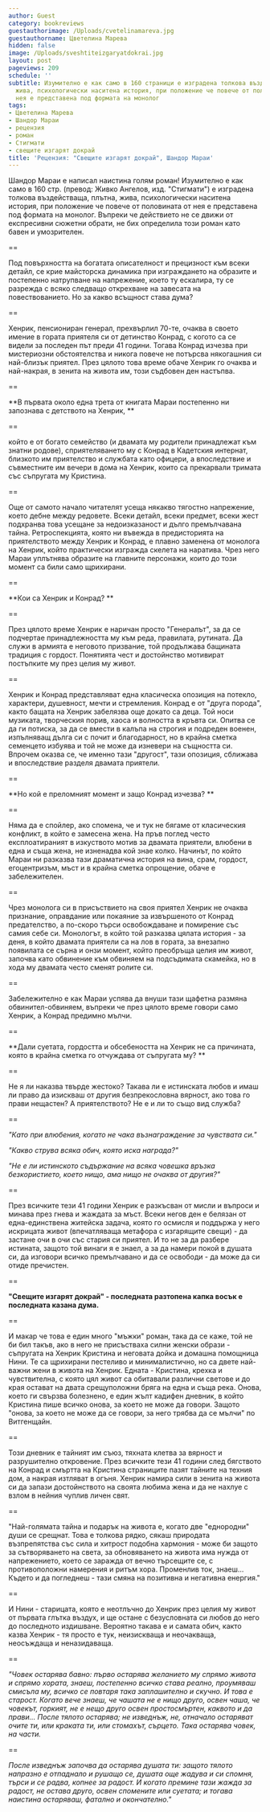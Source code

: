 ```yaml
---
author: Guest
category: bookreviews
guestauthorimage: /Uploads/cvetelinamareva.jpg
guestauthorname: Цветелина Марева
hidden: false
image: /Uploads/sveshtiteizgaryatdokrai.jpg
layout: post
pageviews: 209
schedule: ''
subtitle: Изумително е как само в 160 страници е изградена толкова въздействаща, плътна,
  жива, психологически наситена история, при положение че повече от половината от
  нея е представена под формата на монолог
tags:
- Цветелина Марева
- Шандор Мараи
- рецензия
- роман
- Стигмати
- свещите изгарят докрай
title: 'Рецензия: "Свещите изгарят докрай", Шандор Мараи'
---
```


Шандор Мараи е написал наистина голям роман! Изумително е как само в 160 стр. (превод: Живко Ангелов, изд. "Стигмати") е изградена толкова въздействаща, плътна, жива, психологически наситена история, при положение че повече от половината от нея е представена под формата на монолог. Въпреки че действието не се движи от експресивни сюжетни обрати, не бих определила този роман като бавен и умозрителен.

\==

Под повърхността на богатата описателност и прецизност към всеки детайл, се крие майсторска динамика при изграждането на образите и постепенно натрупване на напрежение, което ту ескалира, ту се разрежда с всяко следващо открехване на завесата на повествованието. Но за какво всъщност става дума?

\==

Хенрик, пенсиониран генерал, прехвърлил 70-те, очаква в своето имение в гората приятеля си от детинство Конрад, с когото са се видели за последен път преди 41 години. Тогава Конрад изчезва при мистериозни обстоятелства и никога повече не потърсва някогашния си най-близък приятел. През цялото това време обаче Хенрик го очаква и най-накрая, в зенита на живота им, този съдбовен ден настъпва.

\==

**В първата около една трета от книгата Мараи постепенно ни запознава с детството на Хенрик, **

\==

който е от богато семейство (и двамата му родители принадлежат към знатни родове), сприятеляването му с Конрад в Кадетския интернат, близкото им приятелство и службата като офицери, а впоследствие и съвместните им вечери в дома на Хенрик, които са прекарвали тримата със съпругата му Кристина.

\==

Още от самото начало читателят усеща някакво тягостно напрежение, което дебне между редовете. Всеки детайл, всеки предмет, всеки жест подхранва това усещане за недоизказаност и дълго премълчавана тайна. Ретроспекцията, която ни въвежда в предисторията на приятелството между Хенрик и Конрад, е плавно заменена от монолога на Хенрик, който практически изгражда скелета на наратива. Чрез него Мараи уплътнява образите на главните персонажи, които до този момент са били само щрихирани.

\==

**Кои са Хенрик и Конрад? **

\==

През цялото време Хенрик е наричан просто "Генералът", за да се подчертае принадлежността му към реда, правилата, рутината. Да служи в армията е неговото призвание, той продължава бащината традиция с гордост. Понятията чест и достойнство мотивират постъпките му през целия му живот. 

\==

Хенрик и Конрад представляват една класическа опозиция на потекло, характери, душевност, мечти и стремления. Конрад е от "друга порода", както бащата на Хенрик забелязва още докато са деца. Той носи музиката, творческия порив, хаоса и волността в кръвта си. Опитва се да ги потиска, за да се вмести в калъпа на строгия и подреден военен, изпълняващ дълга си с почит и благодарност, но в крайна сметка семенцето избуява и той не може да изневери на същността си. Впрочем оказва се, че именно тази "другост", тази опозиция, сближава и впоследствие разделя двамата приятели.

\==

**Но кой е преломният момент и защо Конрад изчезва? **

\==

Няма да е спойлер, ако спомена, че и тук не бягаме от класическия конфликт, в който е замесена жена. На пръв поглед често експлоатираният в изкуството мотив за двамата приятели, влюбени в една и съща жена, не изненадва кой знае колко. Начинът, по който Мараи ни разказва тази драматична история на вина, срам, гордост, егоцентризъм, мъст и в крайна сметка опрощение, обаче е забележителен.

\==

Чрез монолога си в присъствието на своя приятел Хенрик не очаква признание, оправдание или покаяние за извършеното от Конрад предателство, а по-скоро търси освобождаване и помирение със самия себе си. Монологът, в който той разказва цялата история - за деня, в който двамата приятели са на лов в гората, за внезапно появилата се сърна и онзи момент, който преобръща целия им живот, започва като обвинение към обвиняем на подсъдимата скамейка, но в хода му двамата често сменят ролите си.

\==

Забележително е как Мараи успява да внуши тази щафетна размяна обвинител-обвиняем, въпреки че през цялото време говори само Хенрик, а Конрад предимно мълчи.

\==

**Дали суетата, гордостта и обсебеността на Хенрик не са причината, която в крайна сметка го отчуждава от съпругата му? **

\==

Не я ли наказва твърде жестоко? Такава ли е истинската любов и имаш ли право да изискваш от другия безпрекословна вярност, ако това го прави нещастен? А приятелството? Не е и ли то също вид служба?

\==

_"Като при влюбения, когато не чака възнаграждение за чувствата си."_

_"Какво струва всяка обич, която иска награда?"_

_"Не е ли истинското съдържание на всяка човешка връзка безкористието, което нищо, ама нищо не очаква от другия?"_

\==

През всичките тези 41 години Хенрик е разкъсван от мисли и въпроси и минава през гнева и жаждата за мъст. Всеки негов ден е белязан от една-единствена житейска задача, която го осмисля и поддържа у него искрицата живот (впечатляваща метафора с изгарящите свещи) - да застане очи в очи със стария си приятел. И то не за да разбере истината, защото той винаги я е знаел, а за да намери покой в душата си, да изговори всичко премълчавано и да се освободи - да може да си отиде пречистен.

\==

**"Свещите изгарят докрай" - последната разтопена капка восък е последната казана дума.**

\==

И макар че това е един много "мъжки" роман, така да се каже, той не би бил такъв, ако в него не присъстваха силни женски образи - съпругата на Хенрик Кристина и неговата дойка и домашна помощница Нини. Те са щрихирани пестеливо и минималистично, но са двете най-важни жени в живота на Хенрик. Едната - Кристина, крехка и чувствителна, с която цял живот са обитавали различни светове и до края остават на двата срещуположни бряга на една и съща река. Онова, което ги свързва болезнено, е един жълт кадифен дневник, в който Кристина пише всичко онова, за което не може да говори. Защото "онова, за което не може да се говори, за него трябва да се мълчи" по Витгенщайн.

\==

Този дневник е тайният им съюз, тяхната клетва за вярност и разрушително откровение. През всичките тези 41 години след бягството на Конрад и смъртта на Кристина страниците пазят тайните на техния дом, а накрая изтляват в огъня. Хенрик намира сили в зенита на живота си да запази достойнството на своята любима жена и да не нахлуе с взлом в нейния чуплив личен свят.

\==

"Най-голямата тайна и подарък на живота е, когато две "еднородни" души се срещнат. Това е толкова рядко, сякаш природата възпрепятства със сила и хитрост подобна хармония - може би защото за сътворяването на света, за обновяването на живота има нужда от напрежението, което се заражда от вечно търсещите се, с противоположни намерения и ритъм хора. Променлив ток, знаеш... Където и да погледнеш - тази смяна на позитивна и негативна енергия."

\==

И Нини - старицата, която е неотлъчно до Хенрик през целия му живот от първата глътка въздух, и ще остане с безусловната си любов до него до последното издишване. Вероятно такава е и самата обич, както казва Хенрик - тя просто е тук, неизискваща и неочакваща, неосъждаща и неназидаваща.

\==

_"Човек остарява бавно: първо остарява желанието му спрямо живота и спрямо хората, знаеш, постепенно всичко става реално, проумяваш смисъла му, всичко се повтаря така заплашително и скучно. И това е старост. Когато вече знаеш, че чашата не е нищо друго, освен чаша, че човекът, горкият, не е нещо друго освен простосмъртен, каквото и да прави... После тялото остарява; не изведнъж, не, отначало остаряват очите ти, или краката ти, или стомахът, сърцето. Така остарява човек, на части._

\==

_После изведнъж започва да остарява душата ти: защото тялото напразно е отпаднало и рушащо се, душата още жадува и си спомня, търси и се радва, копнее за радост. И когато премине тази жажда за радост, не остава друго, освен спомените или суетата; и тогава наистина остаряваш, фатално и окончателно."_